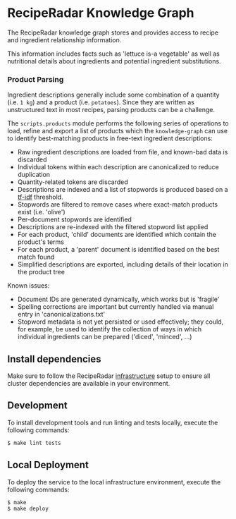 # RecipeRadar Knowledge Graph

The RecipeRadar knowledge graph stores and provides access to recipe and ingredient relationship information.

This information includes facts such as 'lettuce is-a vegetable' as well as nutritional details about ingredients and potential ingredient substitutions.

### Product Parsing

Ingredient descriptions generally include some combination of a quantity (i.e. `1 kg`) and a product (i.e. `potatoes`).  Since they are written as unstructured text in most recipes, parsing products can be a challenge.

The `scripts.products` module performs the following series of operations to load, refine and export a list of products which the `knowledge-graph` can use to identify best-matching products in free-text ingredient descriptions:

- Raw ingredient descriptions are loaded from file, and known-bad data is discarded
- Individual tokens within each description are canonicalized to reduce duplication
- Quantity-related tokens are discarded
- Descriptions are indexed and a list of stopwords is produced based on a [tf-idf](https://en.wikipedia.org/w/index.php?title=tf-idf) threshold.
- Stopwords are filtered to remove cases where exact-match products exist (i.e. 'olive')
- Per-document stopwords are identified
- Descriptions are re-indexed with the filtered stopword list applied
- For each product, 'child' documents are identified which contain the product's terms
- For each product, a 'parent' document is identified based on the best match found
- Simplified descriptions are exported, including details of their location in the product tree

Known issues:

- Document IDs are generated dynamically, which works but is 'fragile'
- Spelling corrections are important but currently handled via manual entry in 'canonicalizations.txt'
- Stopword metadata is not yet persisted or used effectively; they could, for example, be used to identify the collection of ways in which individual ingredients can be prepared ('diced', 'minced', ...)

## Install dependencies

Make sure to follow the RecipeRadar [infrastructure](https://www.github.com/openculinary/infrastructure) setup to ensure all cluster dependencies are available in your environment.

## Development

To install development tools and run linting and tests locally, execute the following commands:

```sh
$ make lint tests
```

## Local Deployment

To deploy the service to the local infrastructure environment, execute the following commands:

```sh
$ make
$ make deploy
```
